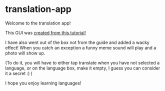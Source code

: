 # translation-app

Welcome to the translation app!

This GUI was [created from this tutorial!](https://www.geeksforgeeks.org/real-time-translation-app-using-python/)

I have also went out of the box not from the guide and added a wacky effect! When you catch an exception a funny meme sound will play and a photo will show up.

(To do it, you will have to either tap translate when you have not selected a language, or on the language box, make it empty, I guess you can consider it a secret :) )

I hope you enjoy learning languages!
